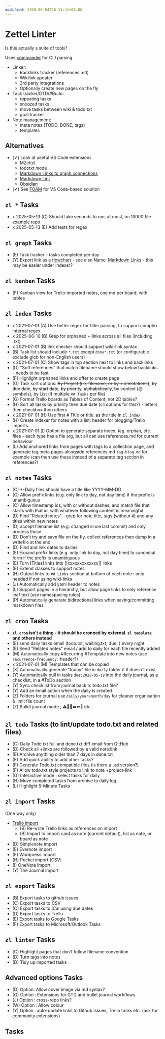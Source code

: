 ```yaml
---
modified: 2020-08-04T20:11:41+01:00
---
```


# Zettel Linter

Is this actually a suite of tools?

Uses [commander](https://github.com/tj/commander.js) for CLI parsing

* Linker:
  * Backlinks tracker (references.md)
  * Wikilink updater
  * 3rd party integrations
  * Optionally create new pages on the fly
* Task tracker/GTD/#BuJo:
  * repeating tasks
  * snoozed tasks
  * move tasks between wiki & todo.txt
  * goal tracker
* Note management:
  * meta notes (TODO, DONE, tags)
  * templates

## Alternatives

* (✔) Look at useful VS Code extensions
  * MZettel
  * todotxt mode
  * [Markdown Links to graph connections](https://marketplace.visualstudio.com/items?itemName=tchayen.markdown-links)
  * [Markdown Lint](https://github.com/DavidAnson/vscode-markdownlint#configure)
  * [Obsidian](https://obsidian.md)
* (✔) See [FOAM](https://foambubble.github.io/foam/) for VS Code-based solution

## `zl *` Tasks

* x 2025-05-13 (C) Should take seconds to run, at most, on 10000 file example repo
* x 2025-05-13 (E) Add tests for regex

## `zl graph` Tasks

* (E) Task tracker - tasks completed per day
* (Y) Export link as [a flowchart](https://mermaid-js.github.io/mermaid/#/flowchart) - see also Name: [Markdown Links](https://marketplace.visualstudio.com/items?itemName=tchayen.markdown-links) - this may be easier under indexer?

## `zl kanban` Tasks

* (F) Kanban view for Trello-imported notes, one md per board, with tables

## `zl index` Tasks

* x 2021-07-01 (A) Use better regex for filter parsing, to support complex internal regex
* x 2025-06-10 (B) Grep for orphaned + links across all files (including .txt)
* x 2021-07-01 (B) link checker should support wiki-link syntax
* (B) Task list should include `*.txt` except `done*.txt` (or configurable exclude glob for non-English users)
* x 2021-07-01 (C) Show tags in top section next to links and backlinks
* (D) "Soft references" that match filename should show below backlinks - needs to be fast
* (F) Highlight orphaned links and offer to create page 
* (G) Task sort options: ~~By Project (i.e. filename, or by + annotations)~~, ~~by due date~~, ~~by start date~~, ~~by priority~~, ~~alphabetically~~, by context (@ symbols), by List (if multiple `## Tasks` per file)
* (G) Format Trello boards as Tables of Content, not 2D tables? 
* (H) Sort all tasks by priority then due date (cli options for this?) - letters, then checkbox then others 
* x 2021-07-01 (H) Use first # Title or title: as the title in `zl index` 
* (H) Create indexer for notes with a list: header for blogging/Trello imports. 
* x 2021-07-01 (I) Option to generate separate index, tag, orphan, etc. files - each type has a file arg, but all can use references.md for current behaviour
* (L) Add anchored links from pages with tags to a collection page, and generate tag meta pages alongside references.md `tag-blog.md` for example (can then use these instead of a separate tag section in references?)

## `zl notes` Tasks

* (C) *-Daily files should have a title like YYYY-MM-DD
* (C) Allow prefix links (e.g. only link to day, not day time) if the prefix is unambiguous
* (C) Allow timestamp ids, with or without dashes, and match file that starts with that id, with whatever following content is meaningful
* (D) Find "Related notes" - grep for note title, tags (without #) and any titles within new notes 
* (D) accept filename list (e.g. changed since last commit) and only process those
* (D) Don't try and save file on the fly. collect references then dump in a writefile at the end
* (D) Find and link dates to dailies 
* (E) Expand prefix links (e.g. only link to day, not day time) to canonical form if the prefix is unambiguous
* (E) Turn [Titles] links into [[xxxxxxxxxxxxx]] links
* (E) Extend classes to support notes
* (H) Output links to `## Links` section at bottom of each note : only needed if not using wiki-links 
* (J) Automatically add yaml header to notes 
* (L) Support pages in a hierarchy, but allow page links to only reference leaf text (use namespacing rules)
* (P) Automatically generate bidirectional links when saving/committing markdown files

## `zl cron` Tasks

* **`zl cron` isn't a thing - it should be cronned by external. `zl template` and others instead** 
* (E) send daily tasks email (todo.txt, waiting.txt, due: ) every night
* (E) Send "Related notes" email / add to daily for each file recently added 
* (M) Automatically copy #Recurring #Template into new notes (use `recurrence-frequency:` header?)
* x 2021-07-01 (M) Templates that can be copied 
* (X) Automatically generate "today" file in `daily` folder if it doesn't exist 
* (Y) Automatically pull in tasks `due:2020-05-19` into the daily journal, as a checklist, in a #ToDo section 
* (Y) Sync checklist from journal back to todo.txt file? 
* (Y) Add an email action when the daily is created 
* (Z) Folders for journal use `daily/year/month/day` for cleaner organisation & limit file count
* (Z) Bullet journal mode ; :warning::small_orange_diamond::negative_squared_cross_mark::arrow_right::arrow_left::radio_button: etc 

## `zl todo` Tasks (to lint/update todo.txt and related files)

* (C) Daily Todo.txt full and done.txt diff email from GitHub
* (D) Check all +links are followed by a valid note:link 
* (E) Archive anything older than 7 days in done.txt 
* (E) Add quick ability to add other tasks? 
* (F) Generate Todo.txt compatible files (is there a `.md` version?) 
* (F) Allow todo.txt style projects to link to note +project-link
* (G) Interactive mode : select tasks for daily 
* (H) Move completed tasks from archive to daily log 
* (L) Highlight 5-Minute Tasks 

## `zl import` Tasks

(One way only)

* [Trello import](https://developer.atlassian.com/cloud/trello/rest/#api-cards-id-actions-get)
  * (B) Re-write Trello links as references on import 
  * (B) Import to import card as note (current default), list as note, or board as note
* (D) Simplenote import 
* (E) Evernote import 
* (F) Wordpress import 
* (H) Pocket import (CSV)
* (I) OneNote import 
* (Y) The Journal import 

## `zl export` Tasks

* (B) Export tasks to github issues
* (C) Export tasks to CSV
* (C) Export tasks to iCal using due:dates
* (D) Export tasks to Trello
* (E) Export tasks to Google Tasks
* (F) Export tasks to Microsoft/Outlook Tasks

## `zl linter` Tasks

* (C) Highlight pages that don't follow filename convention 
* (D) Turn tags into notes
* (D) Tidy up imported tasks

## Advanced options Tasks

* (D) Option: Allow cover image via md syntax? 
* (G) Option : Extensions for GTD and bullet journal workflows 
* (J) Option : cross-repo links? 
* (W) Option : Allow colour 
* (Y) Option : auto-update links to Github issues, Trello tasks etc. (ask for community extensions) 

## Tasks

